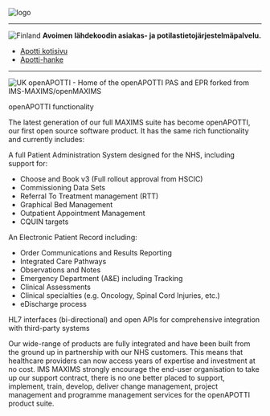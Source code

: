 
![logo](http://www.designmantic.com/create_thumb?id=1239&company=openApotti&slogan=&variant=1)

---

![Finland](http://www.egofunktio.fi/Ajanvaraus/suomilippu.gif)
**Avoimen lähdekoodin asiakas- ja potilastietojärjestelmäpalvelu.**

* [Apotti kotisivu](http://www.hel.fi/hki/apotti/fi/Etusivu)
* [Apotti-hanke](https://fi.wikipedia.org/wiki/Apotti-hanke)

---

![UK](http://www.passepasse.com/images/gb.jpg)
openAPOTTI - Home of the openAPOTTI PAS and EPR forked from IMS-MAXIMS/openMAXIMS


openAPOTTI functionality

The latest generation of our full MAXIMS suite has become openAPOTTI, our first open source software product. It has the same rich functionality and currently includes:

A full Patient Administration System designed for the NHS, including support for:

*  Choose and Book v3 (Full rollout approval from HSCIC)
*  Commissioning Data Sets
*  Referral To Treatment management (RTT)
*  Graphical Bed Management
*  Outpatient Appointment Management
*  CQUIN targets


An Electronic Patient Record including:

*  Order Communications and Results Reporting
*  Integrated Care Pathways
*  Observations and Notes
*  Emergency Department (A&E) including Tracking
*  Clinical Assessments
*  Clinical specialties (e.g. Oncology, Spinal Cord Injuries, etc.)
*  eDischarge process


HL7 interfaces (bi-directional) and open APIs for comprehensive integration with third-party systems

Our wide-range of products are fully integrated and have been built from the ground up in partnership with our NHS customers. This means that healthcare providers can now access years of expertise and investment at no cost. IMS MAXIMS strongly encourage the end-user organisation to take up our support contract, there is no one better placed to support, implement, train, develop, deliver change management, project management and programme management services for the openAPOTTI product suite.
